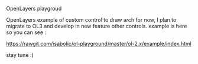 OpenLayers playgroud

OpenLayers example of custom control to draw arch for now, I plan to migrate to OL3 and develop in new feature other controls.
example is here so you can see :

https://rawgit.com/isabolic/ol-playground/master/ol-2.x/example/index.html

stay tune :)
